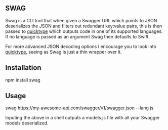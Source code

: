 ## SWAG

Swag is a CLI tool that when given a Swagger URL which points to JSON deserializes the JSON and filters out redundant key:value pairs, this is then passed to [quicktype](https://quicktype.io) which outputs code in one of its supported languages. If no language is passed as an argument Swag then defaults to Swift.

For more advanced JSON decoding options I encourage you to look into [quicktype](https://github.com/quicktype/quicktype), seeing as Swag is just a thin wrapper over it.

## Installation

npm install swag

## Usage

swag https://my-awesome-api.com/swagger/v1/swagger.json --lang js

Inputing the above in a shell outputs a models.js file with all your Swagger models deserialized.
